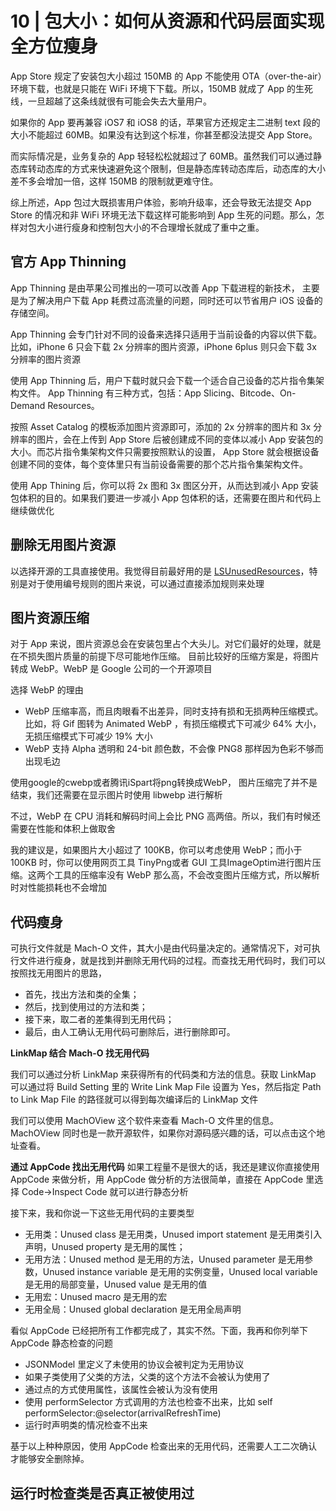 # 10 | 包大小：如何从资源和代码层面实现全方位瘦身

App Store 规定了安装包大小超过 150MB 的 App 不能使用 OTA（over-the-air）环境下载，也就是只能在 WiFi 环境下下载。所以，150MB 就成了 App 的生死线，一旦超越了这条线就很有可能会失去大量用户。

如果你的 App 要再兼容 iOS7 和 iOS8 的话，苹果官方还规定主二进制 text 段的大小不能超过 60MB。如果没有达到这个标准，你甚至都没法提交 App Store。

而实际情况是，业务复杂的 App 轻轻松松就超过了 60MB。虽然我们可以通过静态库转动态库的方式来快速避免这个限制，但是静态库转动态库后，动态库的大小差不多会增加一倍，这样 150MB 的限制就更难守住。

综上所述，App 包过大既损害用户体验，影响升级率，还会导致无法提交 App Store 的情况和非 WiFi 环境无法下载这样可能影响到 App 生死的问题。那么，怎样对包大小进行瘦身和控制包大小的不合理增长就成了重中之重。

## 官方 App Thinning
App Thinning 是由苹果公司推出的一项可以改善 App 下载进程的新技术，
主要是为了解决用户下载 App 耗费过高流量的问题，同时还可以节省用户 iOS 设备的存储空间。

App Thinning 会专门针对不同的设备来选择只适用于当前设备的内容以供下载。
比如，iPhone 6 只会下载 2x 分辨率的图片资源，iPhone 6plus 则只会下载 3x 分辨率的图片资源

使用 App Thinning 后，用户下载时就只会下载一个适合自己设备的芯片指令集架构文件。
App Thinning 有三种方式，包括：App Slicing、Bitcode、On-Demand Resources。

按照 Asset Catalog 的模板添加图片资源即可，添加的 2x 分辨率的图片和 3x 分辨率的图片，会在上传到 App Store 后被创建成不同的变体以减小 App 安装包的大小。而芯片指令集架构文件只需要按照默认的设置， App Store 就会根据设备创建不同的变体，每个变体里只有当前设备需要的那个芯片指令集架构文件。

使用 App Thining 后，你可以将 2x 图和 3x 图区分开，从而达到减小 App 安装包体积的目的。如果我们要进一步减小 App 包体积的话，还需要在图片和代码上继续做优化

## 删除无用图片资源
以选择开源的工具直接使用。我觉得目前最好用的是 [LSUnusedResources](https://github.com/tinymind/LSUnusedResources)，特别是对于使用编号规则的图片来说，可以通过直接添加规则来处理

## 图片资源压缩
对于 App 来说，图片资源总会在安装包里占个大头儿。对它们最好的处理，就是在不损失图片质量的前提下尽可能地作压缩。
目前比较好的压缩方案是，将图片转成 WebP。WebP 是 Google 公司的一个开源项目

选择 WebP 的理由
+ WebP 压缩率高，而且肉眼看不出差异，同时支持有损和无损两种压缩模式。比如，将 Gif 图转为 Animated WebP ，有损压缩模式下可减少 64% 大小，无损压缩模式下可减少 19% 大小
+ WebP 支持 Alpha 透明和 24-bit 颜色数，不会像 PNG8 那样因为色彩不够而出现毛边

使用google的cwebp或者腾讯iSpart将png转换成WebP，
图片压缩完了并不是结束，我们还需要在显示图片时使用 libwebp 进行解析

不过，WebP 在 CPU 消耗和解码时间上会比 PNG 高两倍。所以，我们有时候还需要在性能和体积上做取舍

我的建议是，如果图片大小超过了 100KB，你可以考虑使用 WebP；而小于 100KB 时，你可以使用网页工具 TinyPng或者 GUI 工具ImageOptim进行图片压缩。这两个工具的压缩率没有 WebP 那么高，不会改变图片压缩方式，所以解析时对性能损耗也不会增加

## 代码瘦身
可执行文件就是 Mach-O 文件，其大小是由代码量决定的。通常情况下，对可执行文件进行瘦身，就是找到并删除无用代码的过程。而查找无用代码时，我们可以按照找无用图片的思路，
+ 首先，找出方法和类的全集；
+ 然后，找到使用过的方法和类；
+ 接下来，取二者的差集得到无用代码；
+ 最后，由人工确认无用代码可删除后，进行删除即可。

**LinkMap 结合 Mach-O 找无用代码**

我们可以通过分析 LinkMap 来获得所有的代码类和方法的信息。获取 LinkMap 可以通过将 Build Setting 里的 Write Link Map File 设置为 Yes，然后指定 Path to Link Map File 的路径就可以得到每次编译后的 LinkMap 文件

我们可以使用 MachOView 这个软件来查看 Mach-O 文件里的信息。MachOView 同时也是一款开源软件，如果你对源码感兴趣的话，可以点击这个地址查看。

**通过 AppCode 找出无用代码**
如果工程量不是很大的话，我还是建议你直接使用 AppCode 来做分析，用 AppCode 做分析的方法很简单，直接在 AppCode 里选择 Code->Inspect Code 就可以进行静态分析

接下来，我和你说一下这些无用代码的主要类型
+ 无用类：Unused class 是无用类，Unused import statement 是无用类引入声明，Unused property 是无用的属性；
+ 无用方法：Unused method 是无用的方法，Unused parameter 是无用参数，Unused instance variable 是无用的实例变量，Unused local variable 是无用的局部变量，Unused value 是无用的值
+ 无用宏：Unused macro 是无用的宏
+ 无用全局：Unused global declaration 是无用全局声明

看似 AppCode 已经把所有工作都完成了，其实不然。下面，我再和你列举下 AppCode 静态检查的问题
+ JSONModel 里定义了未使用的协议会被判定为无用协议
+ 如果子类使用了父类的方法，父类的这个方法不会被认为使用了
+ 通过点的方式使用属性，该属性会被认为没有使用
+ 使用 performSelector 方式调用的方法也检查不出来，比如 self performSelector:@selector(arrivalRefreshTime)
+ 运行时声明类的情况检查不出来

基于以上种种原因，使用 AppCode 检查出来的无用代码，还需要人工二次确认才能够安全删除掉。

## 运行时检查类是否真正被使用过






